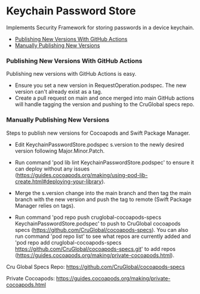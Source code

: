 Keychain Password Store
=======================

Implements Security Framework for storing passwords in a device keychain.

- [Publishing New Versions With GitHub Actions](#publishing-new-versions-with-github-actions)
- [Manually Publishing New Versions](#manually-publishing-new-versions)

### Publishing New Versions With GitHub Actions

Publishing new versions with GitHub Actions is easy.

- Ensure you set a new version in RequestOperation.podspec.  The new version can't already exist as a tag.
- Create a pull request on main and once merged into main GitHub actions will handle tagging the version and pushing to the CruGlobal specs repo.

### Manually Publishing New Versions

Steps to publish new versions for Cocoapods and Swift Package Manager. 

- Edit KeychainPasswordStore.podspec s.version to the newly desired version following Major.Minor.Patch.

- Run command 'pod lib lint KeychainPasswordStore.podspec' to ensure it can deploy without any issues (https://guides.cocoapods.org/making/using-pod-lib-create.html#deploying-your-library).

- Merge the s.version change into the main branch and then tag the main branch with the new version and push the tag to remote (Swift Package Manager relies on tags).  

- Run command 'pod repo push cruglobal-cocoapods-specs KeychainPasswordStore.podspec' to push to CruGlobal cocoapods specs (https://github.com/CruGlobal/cocoapods-specs).  You can also run command 'pod repo list' to see what repos are currently added and 'pod repo add cruglobal-cocoapods-specs https://github.com/CruGlobal/cocoapods-specs.git' to add repos (https://guides.cocoapods.org/making/private-cocoapods.html).


Cru Global Specs Repo: https://github.com/CruGlobal/cocoapods-specs

Private Cocoapods: https://guides.cocoapods.org/making/private-cocoapods.html
